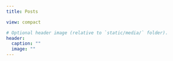 ```yaml
---
title: Posts

view: compact

# Optional header image (relative to `static/media/` folder).
header:
  caption: ""
  image: ""
---
```


